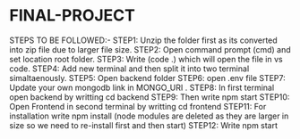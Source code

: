 # FINAL-PROJECT
STEPS TO BE FOLLOWED:-
STEP1: Unzip the folder first as its converted into zip file due to larger file size.
STEP2: Open command prompt (cmd) and set location root folder.
STEP3: Write (code .)  which will open the file in vs code.
STEP4: Add new terminal and then split it into two terminal simaltaenously.
STEP5: Open backend folder
STEP6: open .env file
STEP7: Update your own mongodb link in MONGO_URI .
STEP8: In first terminal open backend by writting cd backend
STEP9: Then write npm start 
STEP10: Open Frontend in second terminal by writting cd frontend
STEP11: For installation write npm install (node modules are deleted as they are larger in size so we need to re-install first and then start)
STEP12: Write npm start
